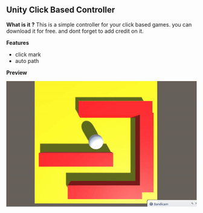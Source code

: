 ## Unity Click Based Controller

**What is it ?**
This is a simple controller for your click based games. you can download it for free. and dont forget to add credit on it. 

**Features**
- click mark
- auto path

**Preview**

![enter image description here](https://github.com/maldinipunisher/click-controller/blob/master/ezgif.com-video-to-gif%20%281%29.gif)
